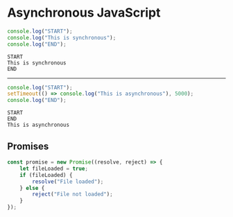 # Asynchronous JavaScript

```js
console.log("START");
console.log("This is synchronous");
console.log("END");
```

```
START
This is synchronous
END
```

---

```js
console.log("START");
setTimeout(() => console.log("This is asynchronous"), 5000);
console.log("END");
```

```
START
END
This is asynchronous
```

## Promises

```js
const promise = new Promise((resolve, reject) => {
	let fileLoaded = true;
	if (fileLoaded) {
		resolve("File loaded");
	} else {
		reject("File not loaded");
	}
});
```
